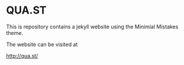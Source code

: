# QUA.ST

This is repository contains a jekyll website using the Minimial Mistakes theme.

The website can be visited at

http://qua.st/
